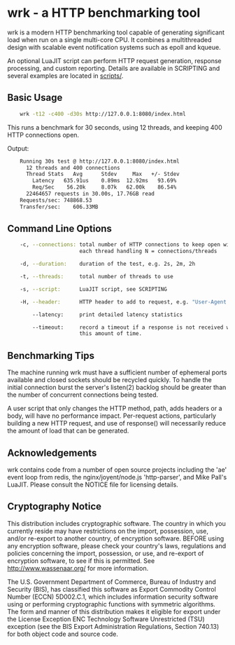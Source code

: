 # wrk - a HTTP benchmarking tool

wrk is a modern HTTP benchmarking tool capable of generating significant
load when run on a single multi-core CPU. It combines a multithreaded
design with scalable event notification systems such as epoll and kqueue.

An optional LuaJIT script can perform HTTP request generation, response
processing, and custom reporting. Details are available in SCRIPTING and
several examples are located in [scripts/](scripts/).

## Basic Usage

```sh
    wrk -t12 -c400 -d30s http://127.0.0.1:8080/index.html
```

This runs a benchmark for 30 seconds, using 12 threads, and keeping
400 HTTP connections open.

Output:

```sh
    Running 30s test @ http://127.0.0.1:8080/index.html
      12 threads and 400 connections
      Thread Stats   Avg      Stdev     Max   +/- Stdev
        Latency   635.91us    0.89ms  12.92ms   93.69%
        Req/Sec    56.20k     8.07k   62.00k    86.54%
      22464657 requests in 30.00s, 17.76GB read
    Requests/sec: 748868.53
    Transfer/sec:    606.33MB
```

## Command Line Options

```sh
    -c, --connections: total number of HTTP connections to keep open with
                       each thread handling N = connections/threads

    -d, --duration:    duration of the test, e.g. 2s, 2m, 2h

    -t, --threads:     total number of threads to use

    -s, --script:      LuaJIT script, see SCRIPTING

    -H, --header:      HTTP header to add to request, e.g. "User-Agent: wrk"

        --latency:     print detailed latency statistics

        --timeout:     record a timeout if a response is not received within
                       this amount of time.
```

## Benchmarking Tips

The machine running wrk must have a sufficient number of ephemeral ports
available and closed sockets should be recycled quickly. To handle the
initial connection burst the server's listen(2) backlog should be greater
than the number of concurrent connections being tested.

A user script that only changes the HTTP method, path, adds headers or
a body, will have no performance impact. Per-request actions, particularly
building a new HTTP request, and use of response() will necessarily reduce
the amount of load that can be generated.

## Acknowledgements

wrk contains code from a number of open source projects including the
'ae' event loop from redis, the nginx/joyent/node.js 'http-parser',
and Mike Pall's LuaJIT. Please consult the NOTICE file for licensing
details.

## Cryptography Notice

This distribution includes cryptographic software. The country in
which you currently reside may have restrictions on the import,
possession, use, and/or re-export to another country, of encryption
software. BEFORE using any encryption software, please check your
country's laws, regulations and policies concerning the import,
possession, or use, and re-export of encryption software, to see if
this is permitted. See <http://www.wassenaar.org/> for more
information.

The U.S. Government Department of Commerce, Bureau of Industry and
Security (BIS), has classified this software as Export Commodity
Control Number (ECCN) 5D002.C.1, which includes information security
software using or performing cryptographic functions with symmetric
algorithms. The form and manner of this distribution makes it
eligible for export under the License Exception ENC Technology
Software Unrestricted (TSU) exception (see the BIS Export
Administration Regulations, Section 740.13) for both object code and
source code.
